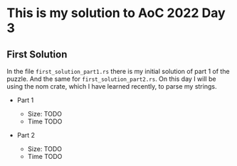 # This is my solution to AoC 2022 Day 3

## First Solution

In the file `first_solution_part1.rs` there is my initial solution of part 1 of the puzzle.
And the same for `first_solution_part2.rs`.
On this day I will be using the nom crate, which I have learned recently, to parse my strings.

- Part 1
  - Size: TODO
  - Time
TODO

- Part 2
  - Size: TODO
  - Time
TODO

